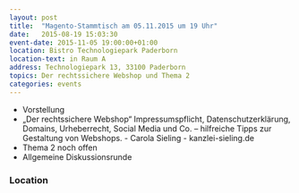```yaml
---
layout: post
title:  "Magento-Stammtisch am 05.11.2015 um 19 Uhr"
date:   2015-08-19 15:03:30
event-date: 2015-11-05 19:00:00+01:00
location: Bistro Technologiepark Paderborn
location-text: in Raum A
address: Technologiepark 13, 33100 Paderborn
topics: Der rechtssichere Webshop und Thema 2
categories: events
---
```


*  Vorstellung
*  „Der rechtssichere Webshop“
Impressumspflicht, Datenschutzerklärung, Domains, Urheberrecht, Social Media und Co. – hilfreiche Tipps zur Gestaltung von Webshops. - Carola Sieling - kanzlei-sieling.de
*  Thema 2 noch offen
*  Allgemeine Diskussionsrunde

### Location
